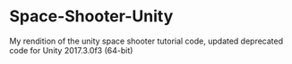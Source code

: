 # Space-Shooter-Unity
My rendition of the unity space shooter tutorial code, updated deprecated code for Unity 2017.3.0f3 (64-bit)

